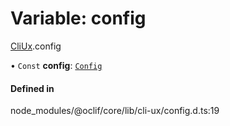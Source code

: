 # Variable: config

[CliUx](../modules/CliUx.md).config

• `Const` **config**: [`Config`](../classes/CliUx.Config.md)

#### Defined in

node_modules/@oclif/core/lib/cli-ux/config.d.ts:19
